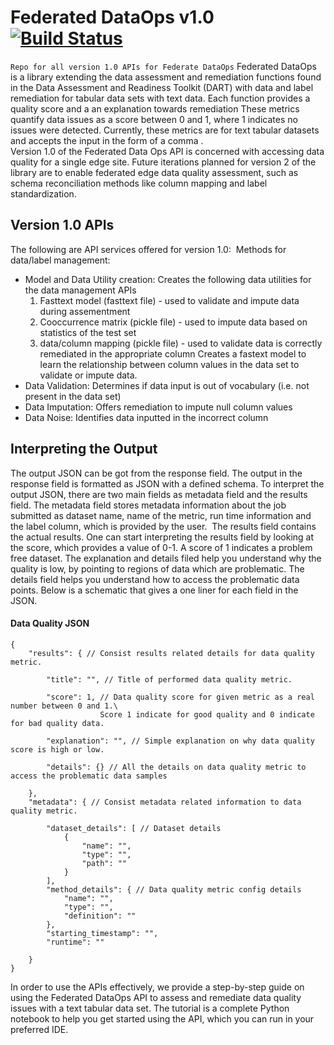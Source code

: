 # Federated DataOps v1.0 [![Build Status](https://travis.ibm.com/data-readiness-for-ai/dart.svg?token=FteDhaP1ixcbGERzJ2he&branch=master)](https://travis.ibm.com/data-readiness-for-ai/dart)
`Repo for all version 1.0 APIs for Federate DataOps`
​
Federated DataOps is a library extending the data assessment and remediation functions found in the Data Assessment and Readiness Toolkit (DART) with data and label remediation for tabular data sets with text data. Each function provides a quality score and a an explanation towards remediation
These metrics quantify data issues as a score between 0 and 1, where 1 indicates no issues were detected. Currently, these metrics are for text tabular datasets and accepts the input in the form of a comma .    
​
Version 1.0 of the Federated Data Ops API is concerned with accessing data quality for a single edge site. Future iterations planned for version 2 of the library are to enable federated edge data quality assessment, such as schema reconciliation methods like column mapping and label standardization.
​
​
## Version 1.0 APIs
The following are API services offered for version 1.0:
​
Methods for data/label management:
- Model and Data Utility creation: Creates the following data utilities for the data management APIs 
    1. Fasttext model (fasttext file) - used to validate and impute data during assementment
    2. Cooccurrence matrix (pickle file) - used to impute data based on statistics of the test set
    3. data/column mapping (pickle file) - used to validate data is correctly remediated in the appropriate column
Creates a fastext model to learn the relationship between column values in the data set to validate or impute data.
- Data Validation: Determines if data input is out of vocabulary (i.e. not present in the data set)
- Data Imputation: Offers remediation to impute null column values
- Data Noise: Identifies data inputted in the incorrect column
​
​
## Interpreting the Output
 
The output JSON can be got from the response field. The output in the response field is formatted as JSON with a defined schema. To interpret the output JSON, there are two main fields as metadata field and the results field. The metadata field stores metadata information about the job submitted as dataset name, name of the metric, run time information and the label column, which is provided by the user.
​
The results field contains the actual results. One can start interpreting the results field by looking at the score, which provides a value of 0-1. A score of 1 indicates a problem free dataset. The explanation and details filed help you understand why the quality is low, by pointing to regions of data which are problematic. The details field helps you understand how to access the problematic data points. Below is a schematic that gives a one liner for each field in the JSON.
​
#### Data Quality JSON
```
{
    "results": { // Consist results related details for data quality metric.
    
        "title": "", // Title of performed data quality metric.
        
        "score": 1, // Data quality score for given metric as a real number between 0 and 1.\
                    Score 1 indicate for good quality and 0 indicate for bad quality data.
                
        "explanation": "", // Simple explanation on why data quality score is high or low.  
        
        "details": {} // All the details on data quality metric to access the problematic data samples
​
    },
    "metadata": { // Consist metadata related information to data quality metric.
        
        "dataset_details": [ // Dataset details 
            {
                "name": "",
                "type": "",
                "path": ""
            }
        ],
        "method_details": { // Data quality metric config details 
            "name": "",
            "type": "",
            "definition": ""
        },
        "starting_timestamp": "",
        "runtime": ""
        
    }
}
```
In order to use the APIs effectively, we provide a step-by-step guide on using the Federated DataOps API to assess and remediate data quality issues with a text tabular data set. 
The tutorial is a complete Python notebook to help you get started using the API, which you can run in your preferred IDE.
